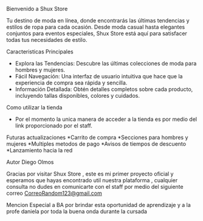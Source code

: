 Bienvenido a Shux Store 

Tu destino de moda en línea, donde encontrarás las últimas tendencias y estilos de ropa para cada ocasión. Desde moda casual hasta elegantes conjuntos para eventos especiales,  Shux Store  está aquí para satisfacer todas tus necesidades de estilo.

Caracteristicas Principales
* Explora las Tendencias: Descubre las últimas colecciones de moda para hombres y mujeres.
* Fácil Navegación: Una interfaz de usuario intuitiva que hace que la experiencia de compra sea rápida y sencilla.
* Información Detallada: Obtén detalles completos sobre cada producto, incluyendo tallas disponibles, colores y cuidados.

Como utilizar la tienda 
* Por el momento la unica manera de acceder a la tienda es por medio del link proporcionado por el staff.


Futuras actualizaciones 
*Carrito de compra
*Secciones para hombres y mujeres
*Multiples metodos de pago
*Avisos de tiempos de descuento
*Lanzamiento hacia la red

Autor
Diego Olmos 

Gracias por visitar Shux Store , este es mi primer proyecto oficial y esperamos que hayas encontrado util nuestra plataforma , cualquier consulta no dudes en comunicarte con el staff por medio del siguiente correo
CorreoRandom123@gmail.com

Mencion Especial a BA por brindar esta oportunidad de aprendizaje y a la profe daniela por toda la buena onda durante la cursada 


